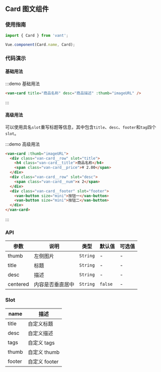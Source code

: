 <script>
export default {
  data() {
    return {
      imageURL: '//img.yzcdn.cn/upload_files/2017/07/02/af5b9f44deaeb68000d7e4a711160c53.jpg'
    }
  }
}
</script>

## Card 图文组件

### 使用指南
``` javascript
import { Card } from 'vant';

Vue.component(Card.name, Card);
```

### 代码演示

#### 基础用法

:::demo 基础用法
```html
<van-card title="商品名称" desc="商品描述" :thumb="imageURL" />
```
:::

#### 高级用法

可以使用具名`slot`重写标题等信息，其中包含`title`、`desc`、`footer`和`tag`四个`slot`。

:::demo 高级用法
```html
<van-card :thumb="imageURL">
  <div class="van-card__row" slot="title">
    <h4 class="van-card__title">商品名称</h4>
    <span class="van-card__price">¥ 2.00</span>
  </div>
  <div class="van-card__row" slot="desc">
    <span class="van-card__num">x 2</span>
  </div>
  <div class="van-card__footer" slot="footer">
    <van-button size="mini">按钮一</van-button>
    <van-button size="mini">按钮二</van-button>
  </div>
</van-card>
```
:::

### API

| 参数       | 说明      | 类型       | 默认值       | 可选值       |
|-----------|-----------|-----------|-------------|-------------|
| thumb | 左侧图片 | `String`  | - | - |
| title | 标题 | `String`  | - | - |
| desc | 描述 | `String`  | - | - |
| centered | 内容是否垂直居中 | `String`  | `false` | - |

### Slot

| name       | 描述      |
|-----------|-----------|
| title | 自定义标题 |
| desc | 自定义描述 |
| tags | 自定义 tags |
| thumb | 自定义 thumb |
| footer | 自定义 footer |
